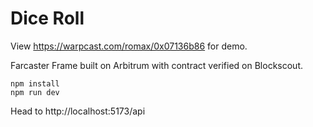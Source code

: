 # Dice Roll

View https://warpcast.com/romax/0x07136b86 for demo.

Farcaster Frame built on Arbitrum with contract verified on Blockscout.

```
npm install
npm run dev
```

Head to http://localhost:5173/api
